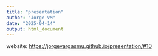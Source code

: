 ```yaml
---
title: "presentation"
author: "Jorge VM"
date: "2025-04-14"
output: html_document
---
```


website: https://jorgevargasmu.github.io/presentation/#10




